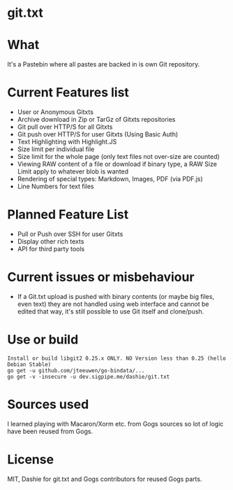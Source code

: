 git.txt
=======

# What

It's a Pastebin where all pastes are backed in is own Git repository.

# Current Features list
- User or Anonymous Gitxts
- Archive download in Zip or TarGz of Gitxts repositories
- Git pull over HTTP/S for all Gitxts
- Git push over HTTP/S for user Gitxts (Using Basic Auth)
- Text Highlighting with Highlight.JS
- Size limit per individual file
- Size limit for the whole page (only text files not over-size are counted)
- Viewing RAW content of a file or download if binary type, a RAW Size Limit apply to whatever blob is wanted
- Rendering of special types: Markdown, Images, PDF (via PDF.js)
- Line Numbers for text files

# Planned Feature List
- Pull or Push over SSH for user Gitxts
- Display other rich texts
- API for third party tools

# Current issues or misbehaviour
- If a Git.txt upload is pushed with binary contents (or maybe big files, even text) they are not handled using web interface and cannot be edited that way, it's still possible to use Git itself and clone/push.

# Use or build

    Install or build libgit2 0.25.x ONLY. NO Version less than 0.25 (hello Debian Stable)
    go get -u github.com/jteeuwen/go-bindata/...
    go get -v -insecure -u dev.sigpipe.me/dashie/git.txt

# Sources used

I learned playing with Macaron/Xorm etc. from Gogs sources so lot of logic have been reused from Gogs.

# License

MIT, Dashie for git.txt and Gogs contributors for reused Gogs parts.

